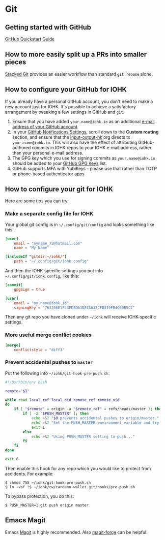 # Git

## Getting started with GitHub

[GitHub Quickstart Guide](https://docs.github.com/en/get-started/quickstart/set-up-git)

## How to more easily split up a PRs into smaller pieces

[Stacked Git](https://stacked-git.github.io/) provides an easier
workflow than standard `git rebase` alone.

## How to configure your GitHub for IOHK

If you already have a personal GitHub account, you don't need to make
a new account just for IOHK. It's possible to achieve a satisfactory
arrangement by tweaking a few settings in GitHub and `git`.

1. Ensure that you have added `your.name@iohk.io` as an additional
   [e-mail address of your GitHub account](https://github.com/settings/emails).
2. In your [GitHub Notifications Settings](https://github.com/settings/notifications),
  scroll down to the
   **Custom routing** section, and ensure that the
   [input-output-hk](https://github.com/input-output-hk) org directs to
   `your.name@iohk.io`. This will also have the effect of attributing
   GitHub-authored commits in IOHK repos to your IOHK e-mail address, rather
   than your personal e-mail address.
3. The GPG key which you use for signing commits as `your.name@iohk.io`
   should be added to your [GitHub GPG Keys](https://github.com/settings/keys) list.
4. GitHub supports MFA with YubiKeys - please use that rather than TOTP
   or phone-based authenticator apps.

## How to configure your git for IOHK

Here are some tips you can try.

### Make a separate config file for IOHK

Your global git config is in `~/.config/git/config` and looks
something like this:

```conf
[user]
	email = "myname_72@hotmail.com"
	name = "My Name"

[includeIf "gitdir:~/iohk/"]
	path = "~/.config/git/iohk.config"
```

And then the IOHK-specific settings you put into
`~/.config/git/iohk.config`, like this:

```conf
[commit]
    gpgSign = true

[user]
    email = "my.name@iohk.io"
    signingKey = "763208E1F43EDBDA1D87A632CFD319FB4C00B5C2"
```

Then any git repo you have cloned under `~/iohk` will receive
IOHK-specific settings.

### More useful merge conflict cookies

```conf
[merge]
	conflictstyle = "diff3"
```

### Prevent accidental pushes to `master`

Put the following into `~/iohk/git-hook-pre-push.sh`:

```bash
#!/usr/bin/env bash

remote="$1"

while read local_ref local_oid remote_ref remote_oid
do
    if [ "$remote" = origin -a "$remote_ref" = refs/heads/master ]; then
        if [ -z "$PUSH_MASTER" ]; then
            echo >&2 "$0 prevents accidental pushes to origin/master."
            echo >&2 "Set the PUSH_MASTER environment variable and try again."
            exit 1
        else
            echo >&2 "Using PUSH_MASTER setting to push..."
        fi
    fi
done

exit 0
```

Then enable this hook for any repo which you would like to protect from accidents. For example:

```shell-session
$ chmod 755 ~/iohk/git-hook-pre-push.sh
$ ln -vsf !$ ~/iohk/cw/cardano-wallet.git/hooks/pre-push.sh
```

To bypass protection, you do this:

```shell-session
$ PUSH_MASTER=1 git push origin master
```

## Emacs Magit

Emacs [Magit](https://magit.vc/) is highly recommended.
Also [magit-forge](https://github.com/magit/forge) can be helpful.
